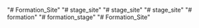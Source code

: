 "# Formation_Site" 
"# stage_site" 
"# stage_site" 
"# stage_site" 
"# formation" 
"# formation_stage" 
"# Formation_Site" 
